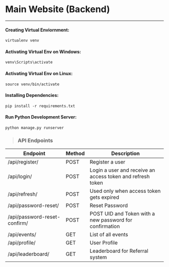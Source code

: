 # Main Website (Backend)

---
#### Creating Virtual Enviornment:
```
virtualenv venv
```
#### Activating Virtual Env on Windows:
```
venv\Scripts\activate
```

#### Activating Virtual Env on Linux:
```
source venv/bin/activate
```

#### Installing Dependencies:
```
pip install -r requirements.txt
```
#### Run Python Development Server:
```
python manage.py runserver
```


> ### **API Endpoints**

| Endpoint | Method | Description |
|----------|--------|-------------|
|   /api/register/ | POST | Register a user|
|   /api/login/     | POST | Login a user and receive an access token and refresh token |
|   /api/refresh/  | POST | Used only when access token gets expired |
|   /api/password-reset/ | POST | Reset Password |
|   /api/password-reset-confirm/ | POST | POST UID and Token with a new password for confirmation |
|   /api/events/ | GET | List of all events |
|   /api/profile/  | GET | User Profile |
|   /api/leaderboard/ | GET | Leaderboard for Referral system |






